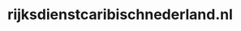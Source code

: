 ---
layout: post
title:  "rijksdienstcaribischnederland.nl"
internal_url:  "/dutchgov/rijksdienstcaribischnederland.nl.html"
categories: dutchgov
---